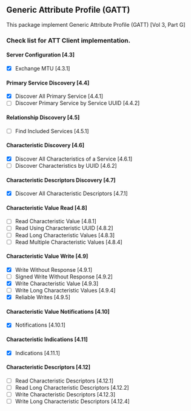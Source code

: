 ## Generic Attribute Profile (GATT)

This package implement Generic Attribute Profile (GATT) [Vol 3, Part G]

### Check list for ATT Client implementation.

#### Server Configuration [4.3]
  - [x] Exchange MTU [4.3.1]

#### Primary Service Discovery [4.4]
  - [x] Discover All Primary Service [4.4.1]
  - [ ] Discover Primary Service by Service UUID [4.4.2]

#### Relationship Discovery [4.5]
  - [ ] Find Included Services [4.5.1]

#### Characteristic Discovery [4.6]
  - [x] Discover All Characteristics of a Service [4.6.1]
  - [ ] Discover Characteristics by UUID [4.6.2]

#### Characteristic Descriptors Discovery [4.7]
  - [x] Discover All Characteristic Descriptors [4.7.1]

#### Characteristic Value Read [4.8]
  - [ ] Read Characteristic Value [4.8.1]
  - [ ] Read Using Characteristic UUID [4.8.2]
  - [ ] Read Long Characteristic Values [4.8.3]
  - [ ] Read Multiple Characteristic Values [4.8.4]

#### Characteristic Value Write [4.9]
  - [x] Write Without Response [4.9.1]
  - [ ] Signed Write Without Response [4.9.2]
  - [x] Write Characteristic Value [4.9.3]
  - [ ] Write Long Characteristic Values [4.9.4]
  - [x] Reliable Writes [4.9.5]

#### Characteristic Value Notifications [4.10]
  - [x] Notifications [4.10.1]

#### Characteristic Indications [4.11]
  - [x] Indications [4.11.1]

#### Characteristic Descriptors [4.12]
  - [ ] Read Characteristic Descriptors [4.12.1]
  - [ ] Read Long Characteristic Descriptors [4.12.2]
  - [ ] Write Characteristic Descriptors [4.12.3]
  - [ ] Write Long Characteristic Descriptors [4.12.4]
